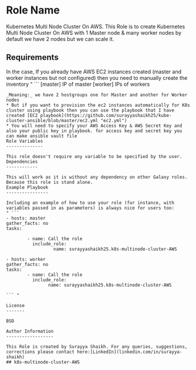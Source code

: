 Role Name
=========

Kubernetes Multi Node Cluster On AWS.
This Role is to create Kubernetes Multi Node Cluster On AWS with 1 Master node & many worker nodes by default we have 2 nodes  but we can scale it. 


Requirements
------------

In the case, If you already have AWS EC2 instances created (master and worker instances but not configured) then you need to manually create the inventory 
" ```
  [master]
  IP of master
  [worker]
  IPs of workers
  ``` " 
  _Meaning:_ we have 2 hostgroups one for Master and another for Worker nodes
  * But if you want to provision the ec2 instances automatically for K8s cluster using playbook then you can use the playbook that I have created [EC2 playbook](https://github.com/surayyashaikh25/kube-cluster-ansible/blob/master/ec2.yml "ec2.yml") 
  * You will need to specify your AWS Access Key & AWS Secret Key and also your public key in playbook. for access key and secret key you can make ansible vault file
Role Variables
--------------

This role doesn't require any variable to be specified by the user.
Dependencies
------------

This will work as it is without any dependency on other Galaxy roles. Because this role is stand alone.
Example Playbook
----------------

Including an example of how to use your role (for instance, with variables passed in as parameters) is always nice for users too:
" ```
  - hosts: master
  gather_facts: no
  tasks:

          - name: Call the role
            include_role:
                    name: surayyashaikh25.k8s-multinode-cluster-AWS

- hosts: worker
  gather_facts: no
  tasks:
          - name: Call the role
            include_role:
                  name: surayyashaikh25.k8s-multinode-cluster-AWS

  ``` "

License
-------

BSD

Author Information
------------------

This Role is created by Surayya Shaikh. For any queries, suggestions, corrections please contact here:[LinkedIn](linkedin.com/in/surayya-shaikh)
## k8s-multinode-cluster-AWS
